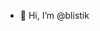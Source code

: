 - 👋 Hi, I’m @blistik


<!---
blistik/blistik is a ✨ special ✨ repository because its `README.md` (this file) appears on your GitHub profile.
You can click the Preview link to take a look at your changes.
--->
